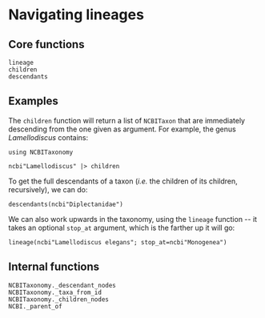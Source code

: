 # Navigating lineages

## Core functions

```@docs
lineage
children
descendants
```

## Examples

The `children` function will return a list of `NCBITaxon` that are immediately
descending from the one given as argument. For example, the genus
*Lamellodiscus* contains:

```@example lineages
using NCBITaxonomy

ncbi"Lamellodiscus" |> children
```

To get the full descendants of a taxon (*i.e.* the children of its children, recursively), we can do:

```@example lineages
descendants(ncbi"Diplectanidae")
```

We can also work upwards in the taxonomy, using the `lineage` function -- it
takes an optional `stop_at` argument, which is the farther up it will go:

```@example lineages
lineage(ncbi"Lamellodiscus elegans"; stop_at=ncbi"Monogenea")
```

## Internal functions

```@docs
NCBITaxonomy._descendant_nodes
NCBITaxonomy._taxa_from_id
NCBITaxonomy._children_nodes
NCBI._parent_of
```